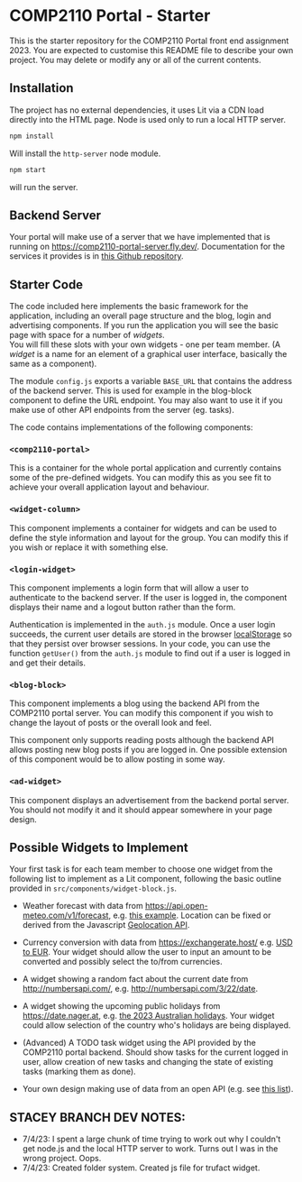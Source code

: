 # COMP2110 Portal - Starter

This is the starter repository for the COMP2110 Portal front end assignment 2023. You are
expected to customise this README file to describe your own project.  You may delete or modify
any or all of the current contents.

## Installation

The project has no external dependencies, it uses Lit via a CDN load directly into
the HTML page.   Node is used only to run a local HTTP server.

```bash
npm install
```

Will install the `http-server` node module.

```bash
npm start
```

will run the server.

## Backend Server

Your portal will make use of a server that we have implemented that is running on <https://comp2110-portal-server.fly.dev/>.   Documentation for the services it provides
is in [this Github repository](https://github.com/COMP2110-2023/comp2110-portal-server/).

## Starter Code

The code included here implements the basic framework for the application, including
an overall page structure and the blog, login and advertising components.  If you run
the application you will see the basic page with space for a number of _widgets_.  
You will fill these slots with your own widgets - one per team member. (A _widget_
is a name for an element of a graphical user interface, basically the same as a
component).

The module `config.js` exports a variable `BASE_URL` that contains the address
of the backend server. This is used for example in the blog-block component
to define the URL endpoint.  You may also want to use it if you make use of
other API endpoints from the server (eg. tasks).

The code contains implementations of the following components:

### `<comp2110-portal>`

This is a container for the whole portal application and currently contains 
some of the pre-defined widgets.  You can modify this as you see fit to achieve
your overall application layout and behaviour.

### `<widget-column>`

This component implements a container for widgets and can be used to define
the style information and layout for the group.  You can modify this if you
wish or replace it with something else.

### `<login-widget>`

This component implements a login form that will allow a user to authenticate to the
backend server.   If the user is logged in, the component displays their name and
a logout button rather than the form.  

Authentication is implemented in the `auth.js` module.  Once a user login succeeds,
the current user details are stored in the browser [localStorage](https://developer.mozilla.org/en-US/docs/Web/API/Web_Storage_API/Using_the_Web_Storage_API) so that
they persist over browser sessions.  In your code, you can use the function
`getUser()` from the `auth.js` module to find out if a user is logged in and get
their details.  

### `<blog-block>`

This component implements a blog using the backend API from the COMP2110 portal server.
You can modify this component if you wish to change the layout of posts or the overall look and feel.  

This component only supports reading posts although the backend API allows posting new blog
posts if you are logged in.  One possible extension of this component would be to allow
posting in some way.

### `<ad-widget>`

This component displays an advertisement from the backend portal server. You should not
modify it and it should appear somewhere in your page design.


## Possible Widgets to Implement

Your first task is for each team member to choose one widget from the following list
to implement as a Lit component, following the basic outline provided in
`src/components/widget-block.js`.

* Weather forecast with data from <https://api.open-meteo.com/v1/forecast>, e.g.
[this example](https://api.open-meteo.com/v1/forecast?latitude=-33.87&longitude=151.21&current_weather=true).  Location can be fixed or derived from the Javascript 
[Geolocation API](https://developer.mozilla.org/en-US/docs/Web/API/Geolocation_API).

* Currency conversion with data from <https://exchangerate.host/> e.g. 
[USD to EUR](https://api.exchangerate.host/convert?from=USD&to=EUR).  Your widget should
allow the user to input an amount to be converted and possibly select the to/from
currencies.

* A widget showing a random fact about the current date from <http://numbersapi.com/>,
e.g. <http://numbersapi.com/3/22/date>.
* A widget showing the upcoming public holidays from <https://date.nager.at>, e.g.
[the 2023 Australian holidays](https://date.nager.at/api/v2/publicholidays/2023/AU).
Your widget could allow selection of the country who's holidays are being displayed.

* (Advanced) A TODO task widget using the API provided by the COMP2110 portal backend.
Should show tasks for the current logged in user, allow creation of new tasks and
changing the state of existing tasks (marking them as done).

* Your own design making use of data from an open API (e.g. see [this list](https://mixedanalytics.com/blog/list-actually-free-open-no-auth-needed-apis/)).

## STACEY BRANCH DEV NOTES: 
* 7/4/23: I spent a large chunk of time trying to work out why I couldn't get node.js and the local HTTP server to work. Turns out I was in the wrong project. Oops.
* 7/4/23: Created folder system. Created js file for trufact widget. 

